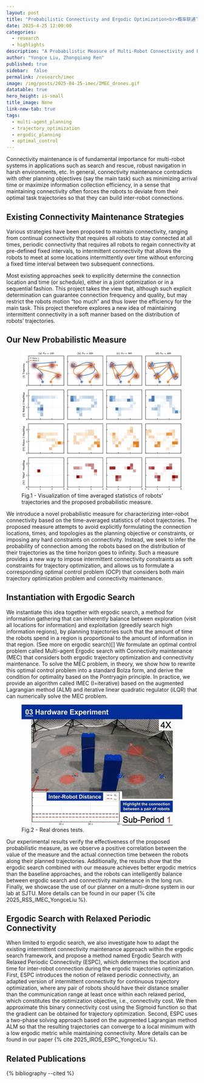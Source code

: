 ```yaml
---
layout: post
title: "Probabilistic Connectivity and Ergodic Optimization<br>概率联通下的多机遍历规划"
date: 2025-4-25 12:00:00
categories:
  - research
  - highlights
description: "A Probabilistic Measure of Multi-Robot Connectivity and Ergodic Optimal Control"
author: "Yongce Liu, Zhongqiang Ren"
published: true
sidebar:  false
permalink: /research/imec
image: /img/posts/2025-04-25-imec/IMEC_drones.gif
datatable: true
hero_height: is-small
title_image: None
link-new-tab: true
tags:
  - multi-agent_planning
  - trajectory_optimization
  - ergodic_planning
  - optimal_control
---
```


Connectivity maintenance is of fundamental importance for multi-robot systems in applications such as search and rescue, robust navigation in harsh environments, etc. In general, connectivity maintenance contradicts with other planning objectives (say the main task) such as minimizing arrival time or maximize information collection efficiency, in a sense that maintaining connectivity often forces the robots to deviate from their optimal task trajectories so that they can build inter-robot connections. 

## Existing Connectivity Maintenance Strategies

Various strategies have been proposed to maintain connectivity, ranging from continual connectivity that requires all robots to stay connected at all times, periodic connectivity that requires all robots to regain connectivity at pre-defined fixed intervals, to intermittent connectivity that allows the robots to meet at some locations intermittently over time without enforcing a fixed time interval between two subsequent connections.

Most existing approaches seek to explicitly determine the connection location and time (or schedule), either in a joint optimization or in a sequential fashion. This project takes the view that, although such explicit determination can guarantee connection frequency and quality, but may restrict the robots motion “too much” and thus lower the efficiency for the main task. This project therefore explores a new idea of maintaining intermittent connectivity in a soft manner based on the distribution of robots’ trajectories.

## Our New Probabilistic Measure

<figure>
    <img src="/img/posts/2025-04-25-imec/IMEC_traj_heatmap.png" alt=""/>
    <figcaption>Fig.1 - Visualization of time averaged statistics of robots' trajectories and the proposed probabilistic measure.</figcaption>
</figure>

We introduce a novel probabilistic measure for characterizing inter-robot connectivity based on the time-averaged statistics of robot trajectories. The proposed measure attempts to avoid explicitly formulating the connection locations, times, and topologies as the planning objective or constraints, or imposing any hard constraints on connectivity. Instead, we seek to infer the probability of connection among the robots based on the distribution of their trajectories as the time horizon goes to infinity. Such a measure provides a new way to impose intermittent connectivity constraints as soft constraints for trajectory optimization, and allows us to formulate a corresponding optimal control problem (OCP) that considers both main trajectory optimization problem and connectivity maintenance.


## Instantiation with Ergodic Search

We instantiate this idea together with ergodic search, a method for information gathering that can inherently balance between exploration (visit all locations for information) and exploitation (greedily search high information regions), by planning trajectories such that the amount of time the robots spend in a region is proportional to the amount of information in that region. (See more on ergodic search)[] We formulate an optimal control problem called Multi-agent Ergodic search with Connectivity maintenance (MEC) that considers both ergodic trajectory optimization and connectivity maintenance. To solve the MEC problem, in theory, we show how to rewrite this optimal control problem into a standard Bolza form, and derive the condition for optimality based on the Pontryagin principle. In practice, we provide an algorithm called IMEC (I=iterative) based on the augmented Lagrangian method (ALM) and iterative linear quadratic regulator (iLQR) that can numerically solve the MEC problem.


<figure>
    <img src="/img/posts/2025-04-25-imec/IMEC_drones.gif" alt=""/>
    <figcaption>Fig.2 - Real drones tests.</figcaption>
</figure>


Our experimental results verify the effectiveness of the proposed probabilistic measure, as we observe a positive correlation between the value of the measure and the actual connection time between the robots along their planned trajectories. Additionally, the results show that the ergodic search combined with our measure achieves better ergodic metrics than the baseline approaches, and the robots can intelligently balance between ergodic search and connectivity maintenance in the long run. Finally, we showcase the use of our planner on a multi-drone system in our lab at SJTU. More details can be found in our paper {% cite 2025_RSS_IMEC_YongceLiu %}.


## Ergodic Search with Relaxed Periodic Connectivity

When limited to ergodic search, we also investigate how to adapt the existing intermittent connectivity maintenance approach within the ergodic search framework, and propose a method named Ergodic Search with Relaxed Periodic Connectivity (ESPC), which determines the location and time for inter-robot connection during the ergodic trajectories optimization. First, ESPC introduces the notion of relaxed periodic connectivity, an adapted version of intermittent connectivity for continuous trajectory optimization, where any pair of robots should have their distance smaller than the communication range at least once within each relaxed period, which constitutes the optimization objective, i.e., connectivity cost. We then approximate this binary connectivity cost using the Sigmoid function so that the gradient can be obtained for trajectory optimization. Second, ESPC uses a two-phase solving approach based on the augmented Lagrangian method ALM so that the resulting trajectories can converge to a local minimum with a low ergodic metric while maintaining connectivity. More details can be found in our paper {% cite 2025_IROS_ESPC_YongceLiu %}.


## Related Publications

{% bibliography --cited %}